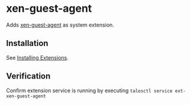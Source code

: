 # xen-guest-agent

Adds [xen-guest-agent](https://gitlab.com/xen-project/xen-guest-agent) as system extension.

## Installation

See [Installing Extensions](https://github.com/siderolabs/extensions#installing-extensions).

## Verification

Confirm extension service is running by executing `talosctl service ext-xen-guest-agent`
